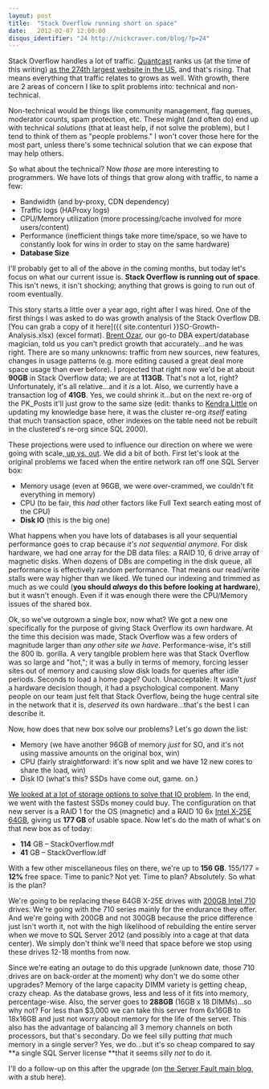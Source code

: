 ```yaml
---
layout: post
title:  "Stack Overflow running short on space"
date:   2012-02-07 12:00:00
disqus_identifier: "24 http://nickcraver.com/blog/?p=24"
---
```

Stack Overflow handles a lot of traffic. [Quantcast](https://www.quantcast.com/) ranks us (at the time of this writing) [as the 274th largest website in the US](https://www.quantcast.com/stackoverflow.com), and that's rising.  That means everything that traffic relates to grows as well. With growth, there are 2 areas of concern I like to split problems into: technical and non-technical.

Non-technical would be things like community management, flag queues, moderator counts, spam protection, etc.  These might (and often do) end up with technical _solutions_ (that at least help, if not solve the problem), but I tend to think of them as "people problems." I won't cover those here for the most part, unless there's some technical solution that we can expose that may help others.
<!--more-->

So what about the technical?  Now _those_ are more interesting to programmers.  We have lots of things that grow along with traffic, to name a few:

*   Bandwidth (and by-proxy, CDN dependency)
*   Traffic logs (HAProxy logs)
*   CPU/Memory utilization (more processing/cache involved for more users/content)
*   Performance (inefficient things take more time/space, so we have to constantly look for wins in order to stay on the same hardware)
*   **Database Size**

I'll probably get to all of the above in the coming months, but today let's focus on what our current issue is. **Stack Overflow is running out of space**.  This isn't news, it isn't shocking; anything that grows is going to run out of room eventually.

This story starts a little over a year ago, right after I was hired.  One of the first things I was asked to do was growth analysis of the Stack Overflow DB. [You can grab a copy of it here]({{ site.contenturl }}SO-Growth-Analysis.xlsx) (excel format).  [Brent Ozar](https://www.brentozar.com/), our go-to DBA expert/database magician, told us you can't predict growth that accurately...and he was right.  There are so many unknowns: traffic from new sources, new features, changes in usage patterns (e.g. more editing caused a great deal more space usage than ever before).  I projected that right now we'd be at about **90GB** in Stack Overflow data; we are at **113GB**.  That's not a lot, right?  Unfortunately, it's all relative...and it _is_ a lot.  Also, we currently have a transaction log of **41GB**.  Yes, we could shrink it...but on the next re-org of the PK_Posts it'll just grow to the same size (edit: thanks to [Kendra Little](https://www.littlekendra.com/) on updating my knowledge base here, it was the cluster re-org _itself_ eating that much transaction space, other indexes on the table need not be rebuilt in the clustered's re-org since SQL 2000).

These projections were used to influence our direction on where we were going with scale,[ up vs. out](https://www.brentozar.com/archive/2011/02/scaling-up-or-scaling-out/).  We did a bit of both.  First let's look at the original problems we faced when the entire network ran off one SQL Server box:

*   Memory usage (even at 96GB, we were over-crammed, we couldn't fit everything in memory)
*   CPU (to be fair, this _had_ other factors like Full Text search eating most of the CPU)
*   **Disk IO** (this is the big one)

What happens when you have lots of databases is all your sequential performance goes to crap because _it's not sequential anymore_. For disk hardware, we had one array for the DB data files: a RAID 10, 6 drive array of magnetic disks. When dozens of DBs are competing in the disk queue, all performance is effectively random performance.  That means our read/write stalls were way higher than we liked.  We tuned our indexing and trimmed as much as we could (**you should _always_ do this before looking at hardware**), but it wasn't enough.  Even if it was enough there were the CPU/Memory issues of the shared box.

Ok, so we've outgrown a single box, now what?  We got a new one specifically for the purpose of giving Stack Overflow its own hardware.  At the time this decision was made, Stack Overflow was a few orders of magnitude larger than _any other site we have_.  Performance-wise, it's still the 800 lb. gorilla.  A very tangible problem here was that Stack Overflow was so large and "hot,"; it was a bully in terms of memory, forcing lesser sites out of memory and causing slow disk loads for queries after idle periods.  Seconds to load a home page? Ouch. Unacceptable.  It wasn't _just_ a hardware decision though, it had a psychological component.  Many people on our team just felt that Stack Overflow, being the huge central site in the network that it is, _deserved_ its own hardware...that's the best I can describe it.

Now, how does that new box solve our problems?  Let's go down the list:

*   Memory (we have another 96GB of memory _just_ for SO, and it's not using massive amounts on the original box, win)
*   CPU (fairly straightforward: it's now split and we have 12 new cores to share the load, win)
*   Disk IO (what's this? SSDs have come out, game. on.)

[We looked at a lot of storage options to solve that IO problem](http://blog.serverfault.com/2011/02/09/our-storage-decision/).  In the end, we went with the fastest SSDs money could buy.  The configuration on that new server is a RAID 1 for the OS (magnetic) and a RAID 10 6x [Intel X-25E 64GB](http://download.intel.com/design/flash/nand/extreme/extreme-sata-ssd-product-brief.pdf), giving us **177 GB** of usable space.  Now let's do the math of what's on that new box as of today:

*   **114** GB – StackOverflow.mdf
*   **41** GB – StackOverflow.ldf

With a few other miscellaneous files on there, we're up to **156 GB**.  155/177 = **12%** free space.  Time to panic? Not yet.  Time to plan? Absolutely.  So what is the plan?

We're going to be replacing these 64GB X-25E drives with [200GB Intel 710](https://ark.intel.com/products/56584/Intel-SSD-710-Series-(200GB-2_5in-SATA-3Gbs-25nm-MLC)) drives.  We're going with the 710 series mainly for the endurance they offer.  And we're going with 200GB and not 300GB because the price difference just isn't worth it, not with the high likelihood of rebuilding the entire server when we move to SQL Server 2012 (and possibly into a cage at that data center).  We simply don't think we'll need that space before we stop using these drives 12-18 months from now.

Since we're eating an outage to do this upgrade (unknown date, those 710 drives are on back-order at the moment) why don't we do some other upgrades?  Memory of the large capacity DIMM variety is getting cheap, crazy cheap.  As the database grows, less and less of it fits into memory, percentage-wise.  Also, the server goes to **288GB** (16GB x 18 DIMMs)...so why not?  For less than $3,000 we can take this server from 6x16GB to 18x16GB and just not worry about memory for the life of the server.  This also has the advantage of balancing all 3 memory channels on both processors, but that's secondary.  Do we feel silly putting _that_ much memory in a single server? Yes, we do...but it's so cheap compared to say **a single SQL Server license **that it seems silly _not_ to do it.

I'll do a follow-up on this after the upgrade (on [the Server Fault main blog](http://blog.serverfault.com/), with a stub here).